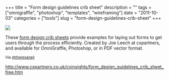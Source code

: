 +++
title = "Form design guidelines crib sheet"
description = ""
tags = ["omnigraffle", "photoshop", "templates", "wireframing"]
date = "2011-10-03"
categories = ["tools"]
slug = "form-design-guidelines-crib-sheet"
+++


<div class="tool-screenshot mb1"><a href="http://www.cxpartners.co.uk/cxinsights/form_design_guidelines_crib_sheet_free.htm"><img id='bluga-thumbnail-2656' class='bluga-thumbnail custom' src='http://media.konigi.com/bluga/
wt5227940014778_custom.jpg'/></a></div><p>These <a href="http://www.cxpartners.co.uk/cxinsights/form_design_guidelines_crib_sheet_free.htm">form design crib sheets</a> provide examples for laying out forms to get users through the process efficiently. Created by  Joe Leech at cxpartners, and available for OmniGraffle, Photoshop, or in PDF vector format.</p>

<p><small>Via <a href="http://twitter.com/#!/theresaneil/statuses/120899262996418561">@theresaneil</a></small></p>

  
<p><a href="http://www.cxpartners.co.uk/cxinsights/form_design_guidelines_crib_sheet_free.htm">http://www.cxpartners.co.uk/cxinsights/form_design_guidelines_crib_sheet_free.htm</a></p>
      
